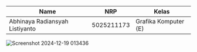 | Name           | NRP        | Kelas     |
| ---            | ---        | ----------|
| Abhinaya Radiansyah Listiyanto | 5025211173 | Grafika Komputer (E) |

![Screenshot 2024-12-19 013436](https://github.com/user-attachments/assets/1050cb05-2bae-4477-9a93-6c947174c2b0)
